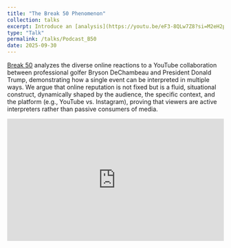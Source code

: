 ```yaml
---
title: "The Break 50 Phenomenon"
collection: talks
excerpt: Introduce an [analysis](https://youtu.be/eF3-8QLw7Z8?si=M2eH2pXHBH1C3E13) of the varied online reactions to a viral golf video featuring Donald Trump and Bryson DeChambeau, which shows how one event created three competing stories. Based on over 54,000 comments, viewers applied either an entertainment, political, or athletic frame, leading to different judgments of admiration or contempt. The research concludes that online reputation is not fixed but is a dynamic concept, shaped by the audience's chosen frame, the platform, and the specific context of the interaction.
type: "Talk"
permalink: /talks/Podcast_B50
date: 2025-09-30
---
```


[Break 50](https://youtu.be/eF3-8QLw7Z8) analyzes the diverse online reactions to a YouTube collaboration between professional golfer Bryson DeChambeau and President Donald Trump, demonstrating how a single event can be interpreted in multiple ways. We argue that online reputation is not fixed but is a fluid, situational construct, dynamically shaped by the audience, the specific context, and the platform (e.g., YouTube vs. Instagram), proving that viewers are active interpreters rather than passive consumers of media.

<iframe src="https://www.youtube.com/embed/eF3-8QLw7Z8?si=12sFku9M92BZ4quK" 
    style="display: block; width: 100%; aspect-ratio: 16/9; margin-bottom: 2em;"
    frameborder="0" 
    allow="accelerometer; autoplay; clipboard-write; encrypted-media; gyroscope; picture-in-picture" 
    allowfullscreen>
</iframe>
